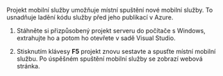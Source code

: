 

Projekt mobilní služby umožňuje místní spuštění nové mobilní služby. To usnadňuje ladění kódu služby před jeho publikací v Azure.

1. Stáhněte si přizpůsobený projekt serveru do počítače s Windows, extrahujte ho a potom ho otevřete v sadě Visual Studio.

2. Stisknutím klávesy **F5** projekt znovu sestavte a spusťte místní mobilní službu. Po úspěšném spuštění mobilní služby se zobrazí webová stránka.


<!--HONumber=Sep16_HO3-->



